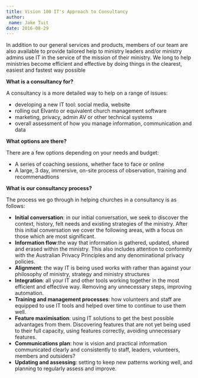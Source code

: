 ```yaml
---
title: Vision 100 IT's Approach to Consultancy
author:
 name: Jake Tuit
date: 2016-08-29
---
```


In addition to our general services and products, members of our team are also available to provide tailored help to ministry leaders and/or ministry admins use IT in the service of the mission of their ministry.  We long to help ministries become efficient and effective by doing things in the clearest, easiest and fastest way possible

**What is a consultancy for?**

A consultancy is a more detailed way to help on a range of issues:

- developing a new IT tool: social media, website
- rolling out Elvanto or equivalent church management software
- marketing, privacy, admin AV or other technical systems
- overall assessment of how you manage information, communication and data

**What options are there?**

There are a few options depending on your needs and budget:

- A series of coaching sessions, whether face to face or online
- A large, 3 day, immersive, on-site process of observation, training and recommenadtions

**What is our consultancy process?**

The process we go through in helping churches in a consultancy is as follows:

- **Initial conversation**: in our initial conversation, we seek to discover the context, history, felt needs and existing strategies of the ministry. After this initial conversation we cover the following areas, with a focus on those which are most significant.
- **Information flow**:the way that information is gathered, updated, shared and erased within the ministry. This also includes attention to conformity with the Australian Privacy Principles and any denominational privacy policies.
- **Alignment**: the way IT is being used works with rather than against your philosophy of ministry, strategy and ministry structures
- **Integration**: all your IT and other tools working together in the most efficient and effective way. Removing any unnecessary steps, improving automation.
- **Training and management processes**: how volunteers and staff are equipped to use IT tools and helped over time to continue to use them well.
- **Feature maximisation**: using IT solutions to get the best possible advantages from them. Discovering features that are not yet being used to their full capacity, using features correctly, avoiding unnecessary features.
- **Communications plan**: how is vision and practical information communicated clearly and consistently to staff, leaders, volunteers, members and outsiders?
- **Updating and assessing**: setting to keep new patterns working well, and planning to regularly assess and improve.

